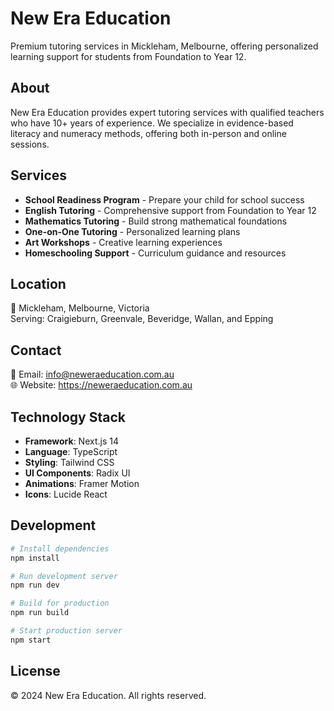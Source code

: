 # New Era Education

Premium tutoring services in Mickleham, Melbourne, offering personalized learning support for students from Foundation to Year 12.

## About

New Era Education provides expert tutoring services with qualified teachers who have 10+ years of experience. We specialize in evidence-based literacy and numeracy methods, offering both in-person and online sessions.

## Services

- **School Readiness Program** - Prepare your child for school success
- **English Tutoring** - Comprehensive support from Foundation to Year 12
- **Mathematics Tutoring** - Build strong mathematical foundations
- **One-on-One Tutoring** - Personalized learning plans
- **Art Workshops** - Creative learning experiences
- **Homeschooling Support** - Curriculum guidance and resources

## Location

📍 Mickleham, Melbourne, Victoria  
Serving: Craigieburn, Greenvale, Beveridge, Wallan, and Epping

## Contact

📧 Email: info@neweraeducation.com.au  
🌐 Website: https://neweraeducation.com.au

## Technology Stack

- **Framework**: Next.js 14
- **Language**: TypeScript
- **Styling**: Tailwind CSS
- **UI Components**: Radix UI
- **Animations**: Framer Motion
- **Icons**: Lucide React

## Development

```bash
# Install dependencies
npm install

# Run development server
npm run dev

# Build for production
npm run build

# Start production server
npm start
```

## License

© 2024 New Era Education. All rights reserved.